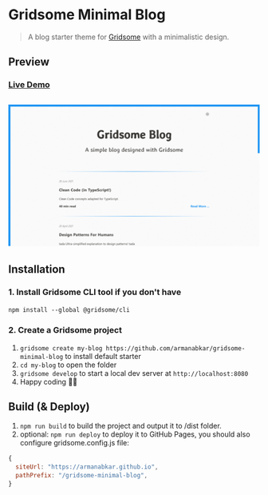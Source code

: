 # Gridsome Minimal Blog

> A blog starter theme for [Gridsome]() with a minimalistic design.

## Preview

### [Live Demo](https://armanabkar.github.io/gridsome-minimal-blog/)

<h2 align="center">
  <img src="./screenshots.gif" alt="gridsome-minimal-blog" width="600px" />
  <br>
</h2>

## Installation

### 1. Install Gridsome CLI tool if you don't have

`npm install --global @gridsome/cli`

### 2. Create a Gridsome project

1. `gridsome create my-blog https://github.com/armanabkar/gridsome-minimal-blog` to install default starter
2. `cd my-blog` to open the folder
3. `gridsome develop` to start a local dev server at `http://localhost:8080`
4. Happy coding 🎉🙌

## Build (& Deploy)

1. `npm run build` to build the project and output it to /dist folder.
2. optional: `npm run deploy` to deploy it to GitHub Pages, you should also configure gridsome.config.js file:

```js
{
  siteUrl: "https://armanabkar.github.io",
  pathPrefix: "/gridsome-minimal-blog",
}
```